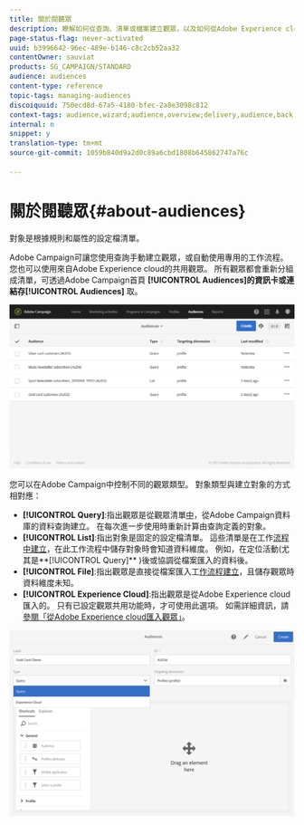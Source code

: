 ```yaml
---
title: 關於閱聽眾
description: 瞭解如何從查詢、清單或檔案建立觀眾，以及如何從Adobe Experience cloud匯入觀眾。
page-status-flag: never-activated
uuid: b3996642-96ec-489e-b146-c8c2cb52aa32
contentOwner: sauviat
products: SG_CAMPAIGN/STANDARD
audience: audiences
content-type: reference
topic-tags: managing-audiences
discoiquuid: 750ecd8d-67a5-4180-bfec-2a8e3098c812
context-tags: audience,wizard;audience,overview;delivery,audience,back
internal: n
snippet: y
translation-type: tm+mt
source-git-commit: 1059b840d9a2d0c89a6cbd1808b645862747a76c

---
```



# 關於閱聽眾{#about-audiences}

對象是根據規則和屬性的設定檔清單。

Adobe Campaign可讓您使用查詢手動建立觀眾，或自動使用專用的工作流程。 您也可以使用來自Adobe Experience cloud的共用觀眾。 所有觀眾都會重新分組成清單，可透過Adobe Campaign首頁 **[!UICONTROL Audiences]**的資訊卡或連結存**[!UICONTROL Audiences]** 取。

![](assets/audience_1.png)

您可以在Adobe Campaign中控制不同的觀眾類型。 對象類型與建立對象的方式相對應：

* **[!UICONTROL Query]**:指出觀眾是從觀眾清單[中](../../automating/using/editing-queries.md#about-query-editor)，從Adobe Campaign資料庫的資料查詢建立。 在每次進一步使用時重新計算由查詢定義的對象。
* **[!UICONTROL List]**:指出對象是固定的設定檔清單。 這些清單是在工作[流程中建立](../../automating/using/discovering-workflows.md)，在此工作流程中儲存對象時會知道資料維度。 例如，在定位活動(尤其是**[!UICONTROL Query]** )後或協調從檔案匯入的資料後。
* **[!UICONTROL File]**:指出觀眾是直接從檔案匯入工[作流程建立](../../automating/using/load-file.md)，且儲存觀眾時資料維度未知。
* **[!UICONTROL Experience Cloud]**:指出觀眾是從Adobe Experience cloud匯入的。 只有已設定觀眾共用功能時，才可使用此選項。 如需詳細資訊，請[參閱「從Adobe Experience cloud匯入觀眾」](../../integrating/using/sharing-audiences-with-audience-manager-or-people-core-service.md#importing-an-audience)。

![](assets/audience_type_selection.png)
